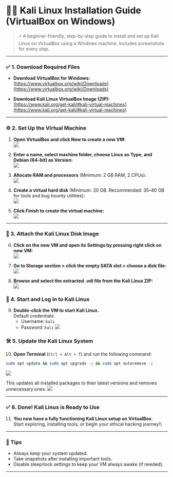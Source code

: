 # 🐱‍💻 Kali Linux Installation Guide (VirtualBox on Windows)

> ⚡ A beginner-friendly, step-by-step guide to install and set up Kali Linux on VirtualBox using a Windows machine. Includes screenshots for every step.

---

### ✅ 1. Download Required Files

- **Download VirtualBox for Windows:**\
  [https://www.virtualbox.org/wiki/Downloads](https://www.virtualbox.org/wiki/Downloads)

- **Download Kali Linux VirtualBox Image (ZIP):**\
  [https://www.kali.org/get-kali/#kali-virtual-machines](https://www.kali.org/get-kali/#kali-virtual-machines)

---

### ⚙️ 2. Set Up the Virtual Machine

1. **Open VirtualBox and click **New** to create a new VM:**\
![](images_kali/1.click_new.png)


2. **Enter a name, select machine folder, choose **Linux** as Type, and **Debian (64-bit)** as Version:**\
![](images_kali/2.create_machine.png)


3. **Allocate RAM and processors** (Minimum: 2 GB RAM, 2 CPUs):\
![](images_kali/3.specify_ram&processor.png)


4. **Create a virtual hard disk** (Minimum: 20 GB. Recommended: 35–40 GB for tools and bug bounty utilities):\
![](images_kali/4.specify_hard_disk_size.png)


5. **Click **Finish** to create the virtual machine:**\
![](images_kali/5.machine_created.png)


---

### 🔧 3. Attach the Kali Linux Disk Image

6. **Click on the new VM and open its **Settings** by pressing right click on new VM:**\
![](images_kali/6.click_settings.png)


7. **Go to **Storage section** > click the empty SATA slot > choose a disk file:**\
![](images_kali/7.select_kali.vdi_file.png)


8. **Browse and select the extracted **.vdi** file from the Kali Linux ZIP:**\
![](images_kali/8.select_downloaded_file.png)



### 🚀 4. Start and Log In to Kali Linux

9. **Double-click the VM to start Kali Linux.**\
   Default credentials:
   - Username: `kali`
   - Password: `kali`&#x20;
![](images_kali/9.default_login.png)



### 🛠️ 5. Update the Kali Linux System

10. **Open Terminal** (`Ctrl + Alt + T`) and run the following command:

```bash
sudo apt update && sudo apt upgrade -y && sudo apt autoremove -y
```
![](images_kali/10.update_upgrade&autoremove.jpg)


This updates all installed packages to their latest versions and removes unnecessary ones.
![](images_kali/11.updating_kali.jpg)


---

### ✅ 6. Done! Kali Linux is Ready to Use

11. **You now have a fully functioning Kali Linux setup on VirtualBox.**\
    Start exploring, installing tools, or begin your ethical hacking journey!\


---

### 🙌 Tips

- Always keep your system updated.
- Take snapshots after installing important tools.
- Disable sleep/lock settings to keep your VM always awake (if needed).

---